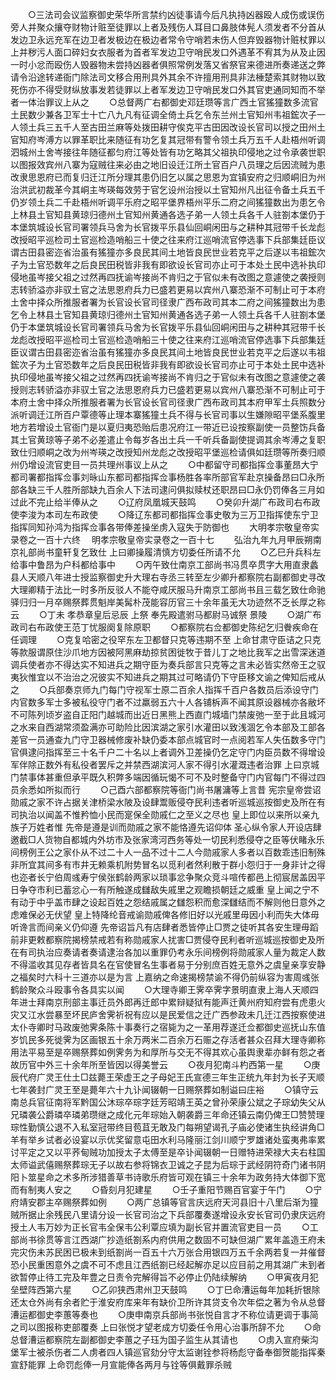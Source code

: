 <!-- { "loadSidebar": true } -->
　　○三法司会议监察御史荣华所言禁约凶徒事请今后凡执持凶器殴人成伤或误伤旁人并聚众攘夺财物计赃至徒罪以上者及残伤人耳目口鼻肢体髡人须发者不分首从发边卫永远充军在边卫者发极边在极边者常令守哨若未伤人但弃毁器物计赃杖罪以上并秽污人面口碎妇女衣服者为首者军发边卫守哨民发口外遇革不宥其为从及止因一时小忿而殴伤人毁器物未尝持凶器者俱照常例发落又省祭官来德进所奏递送之弊请令沿途转递衙门除法司文移合用刑具外其余不许擅用刑具非法棰楚索其财物以致死伤亦不得受财纵放事发若徒罪以上者军发边卫守哨民发口外其官吏通同知而不举者一体治罪议上从之
　　○总督两广右都御史邓廷瓒等言广西土官猺獞数多流官土民数少兼各卫军士十亡八九凡有征调全倚土兵乞令东兰州土官知州韦祖鋐次子一人领土兵三五千人至古田兰麻等处拨田耕守俟克平古田因改设长官司以授之田州土官知府岑溥方以罪革职比来随征有功乞复其冠带有警令领土兵万五千人赴梧州听调泗城州土舍岑接往年随征都匀府江等处皆有功乞略其父祖执印侵地之过令承袭世职以图报效宾州八寨为寇贼往来必由之地旧设迁江所土官百户八员理之后因流贼为患改隶思恩府已而复归迁江所分理其患仍旧乞以属之思恩为宜镇安府之归顺峒旧为州治洪武初裁革今其峒主岑瑛每效劳于官乞设州治授以土官知州凡出征令备土兵五千仍岁领土兵二千赴梧州听调平乐府之昭平堡界梧州平乐二府之间猺獞数出为患乞令上林县土官知县黄琼归德州土官知州黄通各选子弟一人领土兵各千人驻劄本堡仍于本堡筑城设长官司署领兵马舍为长官拨平乐县仙回峒闲田与之耕种其冠带千长龙彪改授昭平巡检司土官巡检造哨船三十使之往来府江巡哨流官停选事下兵部集廷臣议谓古田县密迩省治虽有猺獞亦多良民其间土地皆良民世业若克平之后遂以韦祖鋐次子为土官恐数年之后良民田税皆非我有即欲设长官司亦止可于本处土民中选补执印侵地虽岑接父祖之过然再四抚谕岑接尚不肯归之于官似未有改图之意遽使之袭授则志转骄溢亦非驭土官之法思恩府兵力已盛若更易以宾州八寨恐渐不可制止可于本府土舍中择众所推服者署为长官设长官司径隶广西布政司其本二府之间猺獞数出为患乞令上林县土官知县黄琼归德州土官知州黄通各选子弟一人领土兵各千人驻劄本堡仍于本堡筑城设长官司署领兵马舍为长官拨平乐县仙回峒闲田与之耕种其冠带千长龙彪改授昭平巡检司土官巡检造哨船三十使之往来府江巡哨流官停选事下兵部集廷臣议谓古田县密迩省治虽有猺獞亦多良民其间土地皆良民世业若克平之后遂以韦祖鋐次子为土官恐数年之后良民田税皆非我有即欲设长官司亦止可于本处土民中选补执印侵地虽岑接父祖之过然再四抚谕岑接尚不肯归之于官似未有改图之意遽使之袭授则志转骄溢亦非驭土官之法思恩府兵力已盛若更易以宾州八寨恐渐不可制止可于本府土舍中择众所推服者署为长官设长官司径隶广西布政司其本府甲军土兵照数分派听调迁江所百户覃德等止理本寨猺獞土兵不得与长官司事以生嫌隙昭平堡系腹里地方若增设土官衙门是以夏归夷恐贻后患况府江一带近已设按察副使一员整饬兵备其土官黄琼等子弟不必差遣止令每岁各出土兵一千听兵备副使提调其余岑溥之复职致仕归顺峒之改为州岑瑛之改授知州龙彪之改授昭平堡巡检请俱如廷瓒等所奏归顺州仍增设流官吏目一员共理州事议上从之
　　○中都留守司都指挥佥事董昂大宁都司署都指挥佥事刘昹山东都司都指挥佥事杨胜各率所部官军赴京操备昂曰□永所部各缺三千人胜所部缺九百余人下法司逮问俱拟赎杖还职昂曰□永仍罚俸各三月如过此不完止给半俸从之
　　○辽府凤凰城天鼓鸣
　　○癸卯升湖广布政司右布政使李浚为本司左布政使
　　○降辽东都司都指挥佥事史敬为三万卫指挥使东宁卫指挥同知孙鸿为指挥佥事各带俸差操坐虏入寇失于防御也
　　大明孝宗敬皇帝实录卷之一百十六终
　明孝宗敬皇帝实录卷之一百十七
　　弘治九年九月甲辰朔南京礼部尚书童轩复乞致仕  上曰卿操履清慎方切委任所请不允
　　○乙巳升兵科左给事中鲁昂为户科都给事中
　　○丙午致仕南京工部尚书冯贯卒贯字大用直隶蠡县人天顺八年进士授监察御史升大理右寺丞三转至左少卿升都察院右副都御史寻改大理卿精于法比一时多所反驳人不能夺咸厌服马升南京工部尚书且三载乞致仕命驰驿归归一月卒赐祭葬贯魁岸美髯朴茂能容历官三十余年虽无大功迹然不乏长厚之称云
　　○丁未  孝恭章皇后忌辰  上祭  奉先殿遣驸马都尉马诚祭  景陵
　　○湖广布政司右布政使王范丁忧服阕复除原职
　　○都察院右佥都御史陈纪乞归餋疾命在任调理
　　○克复哈密之役罕东左卫都督只克等违期不至  上命甘肃守臣诘之只克等款服谓原住沙爪地方因被阿黑麻劫掠贫困徙牧于昔儿丁之地比我军之出雪深迷道调兵使者亦不得达实不知进兵之期守臣为奏兵部言只克等之言未必皆实然帝王之驭夷狄惟宜以不治治之况彼实不知进兵之期其过可略请仍下守臣移文谕之俾知后戒从之
　　○兵部奏京师九门每门守视军士原二百余人指挥千百户各数员后添设守门内官数多军士多被私役守门者不过羸弱五六十人各铺柝声不闻其原设器械亦各敝坏不可陈列顷岁盗自正阳门越城而出近日黑熊上西直门城墙门禁废弛一至于此且城河之水来自西湖常须盈满亦可助险比因滨湖之家引水灌田以致浅涸乞令本部及工部各差官一员通查九门守卫器械修废补缺仍委本部点城官时一点阅若军人失伍数多守门官俱逮问指挥至三十名千户二十名以上者调外卫差操仍乞定守门内臣员数不得增设军伴除正数外有私役者罢斥之并禁西湖滨河人家不得引水灌溉违者治罪  上曰京城门禁事体甚重但承平既久积弊多端因循玩愒不可不及时整备守门内官每门不得过四员余悉如所拟而行
　　○己酉六部都察院等衙门尚书屠滽等上言昔  宪宗皇帝尝诏勋戚之家不许占据关津桥梁水陂及设肆鬻贩侵夺民利违者听巡城巡按御史及所在有司执治以闻盖不惟矜恤小民而寔保全勋戚仁之至义之尽也  皇上即位以来所以亲九族子万姓者惟  先帝是遵是训而勋戚之家不能恪遵先诏仰体  圣心纵令家人开设店肆邀截□人货物自都城内外坊巿及张家湾河西务等处一切民利悉侵夺之臣等伏睹永乐间榜例王公之家仆从不过二十人一品不过十二人今勋戚家人多者以百数乖违旧制殊非所宜其间多有巿井无赖乘机附势冒名以觅利者然利散于群小怨归于一身非计之得也迩者长宁伯周彧寿宁侯张鹤龄两家以琐事忿争聚众竞斗喧传都邑上彻宸居盖因平日争夺巿利已蓄忿心一有所触遂成讎敌失戚里之观瞻损朝廷之威重  皇上闻之宁不有动于中乎盖巿肆之设起百姓之怨结戚属之讎怨积而愈深讎结而不解则他日意外之虑难保必无伏望  皇上特降纶音戒谕勋戚俾各修旧好以光戚里毋因小利而失大体毋听谗言而间亲义仍仰遵  先帝诏旨凡有店肆者悉皆停止□贾之徒听其各安生理毋蹈前非更敕都察院揭榜禁戒若有称勋戚家人扰害□贾侵夺民利者听巡城巡按御史及所在有司执治应奏请者奏请逮治各加以重罪仍考永乐间榜例将勋戚家人量为裁定人数不得滥收其见存者皆具名在官使冒名生事者易于分别庶百姓无意外之虞皇亲享安静之福矣时六科十三道亦以是为言  上嘉纳之命速揭榜禁谕不得仍前纵容为害周彧张鹤龄聚众斗殴事令各具实以闻
　　○大理寺卿王霁卒霁字景明直隶上海人天顺四年进士拜南京刑部主事迁员外郎再迁郎中累辩疑狱有能声迁黄州府知府尝有虎患火灾又江水尝暴至坏民庐舍霁祈祝有应以是民爱信之迁广西参政未几迁江西按察使进太仆寺卿时马政废弛霁条陈十事奏行之宿毙为之一革用荐遂迁佥都御史巡抚山东值岁饥民多死徙霁为区画银五十余万两米二百余万石赈之存活者甚众召拜大理寺卿称用法平易至是卒赐祭葬如例霁务为和厚所与交无不得其欢心虽舆隶辈亦鲜有怨之者故历官中外三十余年所至皆因以得美誉云
　　○夜月犯南斗杓西第一星
　　○庚辰代府广灵王仕土□兹薨王荣虚王之子母妃王氏宣德三年生正统九年封为长子天顺七年袭封广灵王至是薨年六十九讣闻辍朝一日赐祭葬如制谥曰庄裕
　　○镇守云南总兵官征南将军黔国公沐琮卒琮字廷芳昭靖王英之曾孙荣康公斌之子琮幼失父从兄璘袭公爵璘卒璘弟瓒继之成化元年琮始入朝袭爵三年命还镇云南仍俾王□赞赞理琮性勤慎公退不入私室冠带终目苞苴无敢及门每朔望谒孔子庙必使诸生执经讲角□羊有举乡试者必设宴以示优奖留意屯田水利马隆丽江剑川顺宁罗雄诸处蛮夷弗率累讨平定之又以平荞甸贼功加授太子太傅至是卒讣闻辍朝一日赠特进荣禄大夫右柱国太师谥武僖赐祭葬琮无子以故右参将锦衣卫诚之子昆为后琮于武经阴符奇门诸书阴阳卜筮星命之术多所涉猎善草书诗歌乐府皆可观在镇三十余年为政务持大体御下宽而有制夷人安之
　　○昏刻月犯建星
　　○壬子重阳节赐百官宴于午门
　　○宁府靖安郡主卒赐祭葬如例
　　○两广总镇等官言庆远府天河县旧十八里后渐为獞贼所据止余残民八里请分设一长官司治之下兵部覆奏遂增设永安长官司仍隶庆远府授土人韦万妙为正长官韦全保韦公利覃应填为副长官并置流官吏目一员
　　○工部尚书徐贯等言江西湖广抄造纸劄系内府供用之数固不可缺但湖广累年盖造王府未完灾伤未苏民困已极未到纸劄尚一百五十六万张合用银四万五千余两若复一并催督恐小民重困意外之虞不可不虑且江西纸劄已经起解亦足以应目前之用其湖广未到者欲暂停止待工完及年豊之日责令完解得旨不必停止仍陆续解纳
　　○甲寅夜月犯垒壁阵西第六星
　　○乙卯狭西肃州卫天鼓鸣
　　○丁巳命漕运每年加耗折银除还太仓外尚有余者贮于淮安府库来年有缺价卫所许其贷支令次年偿之著为令从总督漕运都御史李蕙等奏也
　　○庚申南京兵部尚书张悦自言才不称位请更调于事简之司以图报称吏部覆奏  上曰张悦才望老成方切委任令用心治事所辞不允
　　○命总督漕运都察院左副都御史李蕙之子珏为国子监生从其请也
　　○虏入宣府柴沟堡军士被杀伤者二人虏者四人镇巡官劾分守太监谢铨参将杨彪守备奉御贺能指挥秦宣舒能罪  上命罚彪俸一月宣能俸各两月与铨等俱戴罪杀贼
